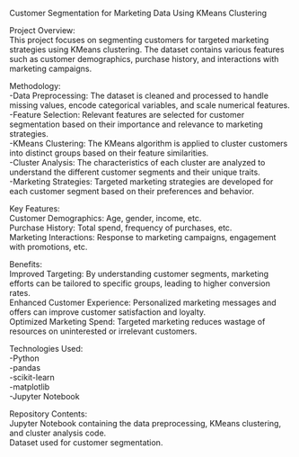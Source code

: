 Customer Segmentation for Marketing Data Using KMeans Clustering

Project Overview:<br />
This project focuses on segmenting customers for targeted marketing strategies using KMeans clustering. The dataset contains various features such as customer demographics, purchase history, and interactions with marketing campaigns.

Methodology:<br />
-Data Preprocessing: The dataset is cleaned and processed to handle missing values, encode categorical variables, and scale numerical features.<br />
-Feature Selection: Relevant features are selected for customer segmentation based on their importance and relevance to marketing strategies.<br />
-KMeans Clustering: The KMeans algorithm is applied to cluster customers into distinct groups based on their feature similarities.<br />
-Cluster Analysis: The characteristics of each cluster are analyzed to understand the different customer segments and their unique traits.<br />
-Marketing Strategies: Targeted marketing strategies are developed for each customer segment based on their preferences and behavior.<br />

Key Features:<br />
Customer Demographics: Age, gender, income, etc.<br />
Purchase History: Total spend, frequency of purchases, etc.<br />
Marketing Interactions: Response to marketing campaigns, engagement with promotions, etc.<br />

Benefits:<br />
Improved Targeting: By understanding customer segments, marketing efforts can be tailored to specific groups, leading to higher conversion rates.<br />
Enhanced Customer Experience: Personalized marketing messages and offers can improve customer satisfaction and loyalty.<br />
Optimized Marketing Spend: Targeted marketing reduces wastage of resources on uninterested or irrelevant customers.<br />

Technologies Used:<br />
-Python<br />
-pandas<br />
-scikit-learn<br />
-matplotlib<br />
-Jupyter Notebook<br />

Repository Contents:<br />
Jupyter Notebook containing the data preprocessing, KMeans clustering, and cluster analysis code.<br />
Dataset used for customer segmentation.
